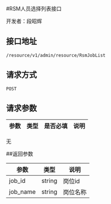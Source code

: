 #RSM人员选择列表接口

开发者：段昭辉

## 接口地址
`/resource/v1/admin/resource/RsmJobList`

## 请求方式
  `POST`

## 请求参数

|参数|类型|是否必填|说明|
| - | - | - | - |

无

##返回参数

|参数|类型|说明|
| - | - | - |
|job_id| string| 岗位id |
|job_name| string|岗位名称 |



